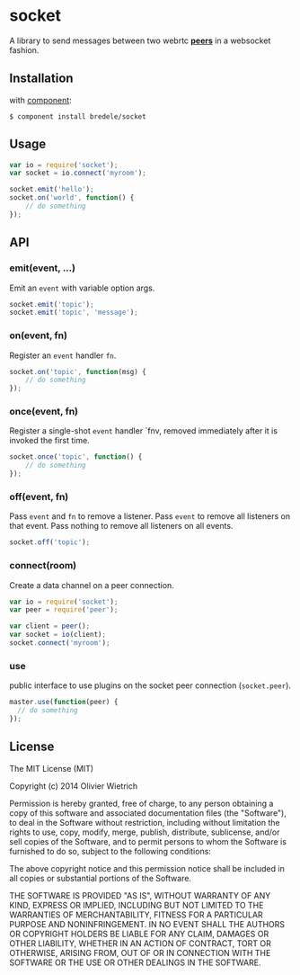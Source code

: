 socket
======

A library to send messages between two webrtc **[peers](http://github.com/bredele/peer)** in a websocket fashion.


## Installation

with [component](http://github.com/component/component):

	$ component install bredele/socket


## Usage

```js
var io = require('socket');
var socket = io.connect('myroom');

socket.emit('hello');
socket.on('world', function() {
	// do something
});
```

## API


### emit(event, ...)

  Emit an `event` with variable option args.

```js
socket.emit('topic');
socket.emit('topic', 'message');
```


### on(event, fn)

  Register an `event` handler `fn`.

```js
socket.on('topic', function(msg) {
	// do something 
});
```

### once(event, fn)

  Register a single-shot `event` handler `fnv, removed immediately after it is invoked the first time.

```js
socket.once('topic', function() {
	// do something
});
```

### off(event, fn)

  Pass `event` and `fn` to remove a listener.
  Pass `event` to remove all listeners on that event.
  Pass nothing to remove all listeners on all events.

```js
socket.off('topic');
```


### connect(room)

  Create a data channel on a peer connection.

```js
var io = require('socket');
var peer = require('peer');

var client = peer();
var socket = io(client);
socket.connect('myroom');
```

### use

  public interface to use plugins on the socket peer connection (`socket.peer`).

```js
master.use(function(peer) {
  // do something
});
```


## License

The MIT License (MIT)

Copyright (c) 2014 Olivier Wietrich

Permission is hereby granted, free of charge, to any person obtaining a copy
of this software and associated documentation files (the "Software"), to deal
in the Software without restriction, including without limitation the rights
to use, copy, modify, merge, publish, distribute, sublicense, and/or sell
copies of the Software, and to permit persons to whom the Software is
furnished to do so, subject to the following conditions:

The above copyright notice and this permission notice shall be included in all
copies or substantial portions of the Software.

THE SOFTWARE IS PROVIDED "AS IS", WITHOUT WARRANTY OF ANY KIND, EXPRESS OR
IMPLIED, INCLUDING BUT NOT LIMITED TO THE WARRANTIES OF MERCHANTABILITY,
FITNESS FOR A PARTICULAR PURPOSE AND NONINFRINGEMENT. IN NO EVENT SHALL THE
AUTHORS OR COPYRIGHT HOLDERS BE LIABLE FOR ANY CLAIM, DAMAGES OR OTHER
LIABILITY, WHETHER IN AN ACTION OF CONTRACT, TORT OR OTHERWISE, ARISING FROM,
OUT OF OR IN CONNECTION WITH THE SOFTWARE OR THE USE OR OTHER DEALINGS IN THE
SOFTWARE.